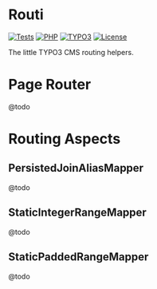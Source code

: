 # Routi

[![Tests](https://github.com/plan2net/routi/actions/workflows/tests.yml/badge.svg)](https://github.com/plan2net/routi/actions/workflows/tests.yml)
[![PHP](https://img.shields.io/badge/PHP-8.2%20|%208.3%20|%208.4-blue.svg)](https://www.php.net/)
[![TYPO3](https://img.shields.io/badge/TYPO3-12.4%20|%2013.4-orange.svg)](https://typo3.org/)
[![License](https://img.shields.io/badge/License-GPL%202.0%2B-green.svg)](LICENSE)

The little TYPO3 CMS routing helpers.

# Page Router

@todo

# Routing Aspects

## PersistedJoinAliasMapper

@todo

## StaticIntegerRangeMapper

@todo

## StaticPaddedRangeMapper

@todo

